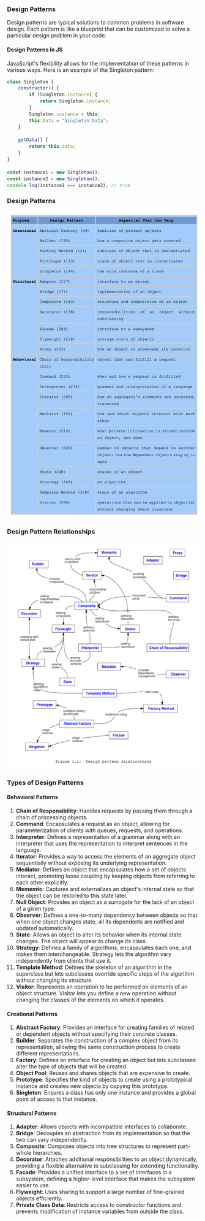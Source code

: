 ### Design Patterns
Design patterns are typical solutions to common problems in software design. Each pattern is like a blueprint that can be customized to solve a particular design problem in your code.

#### Design Patterns in JS
JavaScript's flexibility allows for the implementation of these patterns in various ways. Here is an example of the Singleton pattern:

```javascript
class Singleton {
    constructor() {
        if (Singleton.instance) {
            return Singleton.instance;
        }
        Singleton.instance = this;
        this.data = "Singleton Data";
    }

    getData() {
        return this.data;
    }
}

const instance1 = new Singleton();
const instance2 = new Singleton();
console.log(instance1 === instance2); // true
```

### Design Patterns
![](./design-patterns.png)

### Design Pattern Relationships

![](./design-pattern-relationships.png)

### Types of Design Patterns

#### Behavioral Patterns

1. **Chain of Responsibility**: Handles requests by passing them through a chain of processing objects.
2. **Command**: Encapsulates a request as an object, allowing for parameterization of clients with queues, requests, and operations.
3. **Interpreter**: Defines a representation of a grammar along with an interpreter that uses the representation to interpret sentences in the language.
4. **Iterator**: Provides a way to access the elements of an aggregate object sequentially without exposing its underlying representation.
5. **Mediator**: Defines an object that encapsulates how a set of objects interact, promoting loose coupling by keeping objects from referring to each other explicitly.
6. **Mememto**: Captures and externalizes an object's internal state so that the object can be restored to this state later.
7. **Null Object**: Provides an object as a surrogate for the lack of an object of a given type.
8. **Observer**: Defines a one-to-many dependency between objects so that when one object changes state, all its dependents are notified and updated automatically.
9. **State**: Allows an object to alter its behavior when its internal state changes. The object will appear to change its class.
10. **Strategy**: Defines a family of algorithms, encapsulates each one, and makes them interchangeable. Strategy lets the algorithm vary independently from clients that use it.
11. **Template Method**: Defines the skeleton of an algorithm in the superclass but lets subclasses override specific steps of the algorithm without changing its structure.
12. **Visitor**: Represents an operation to be performed on elements of an object structure. Visitor lets you define a new operation without changing the classes of the elements on which it operates.

#### Creational Patterns

1. **Abstract Factory**: Provides an interface for creating families of related or dependent objects without specifying their concrete classes.
2. **Builder**: Separates the construction of a complex object from its representation, allowing the same construction process to create different representations.
3. **Factory**: Defines an interface for creating an object but lets subclasses alter the type of objects that will be created.
4. **Object Pool**: Reuses and shares objects that are expensive to create.
5. **Prototype**: Specifies the kind of objects to create using a prototypical instance and creates new objects by copying this prototype.
6. **Singleton**: Ensures a class has only one instance and provides a global point of access to that instance.

#### Structural Patterns

1. **Adapter**: Allows objects with incompatible interfaces to collaborate.
2. **Bridge**: Decouples an abstraction from its implementation so that the two can vary independently.
3. **Composite**: Composes objects into tree structures to represent part-whole hierarchies.
4. **Decorator**: Attaches additional responsibilities to an object dynamically, providing a flexible alternative to subclassing for extending functionality.
5. **Facade**: Provides a unified interface to a set of interfaces in a subsystem, defining a higher-level interface that makes the subsystem easier to use.
6. **Flyweight**: Uses sharing to support a large number of fine-grained objects efficiently.
7. **Private Class Data**: Restricts access to constructor functions and prevents modification of instance variables from outside the class.
